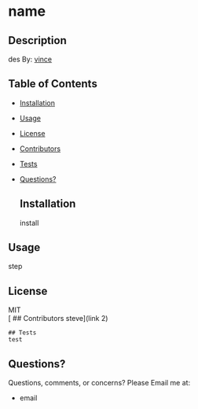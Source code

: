 
  # name
  ## Description
  des
  By: [vince](https://github.com/user)
  ## Table of Contents
  * [Installation](#installation)
  * [Usage](#usage)
  * [License](#license)  
  * [Contributors](#contributors)
  * [Tests](#tests)
  * [Questions?](#questions)<br>

  
    ## Installation
    install  
  ## Usage
  step
  ## License
  MIT<br>
  [
    ## Contributors
    steve](link 2)
  
    ## Tests
    test
  ## Questions?
  Questions, comments, or concerns? Please Email me at:
  * email
